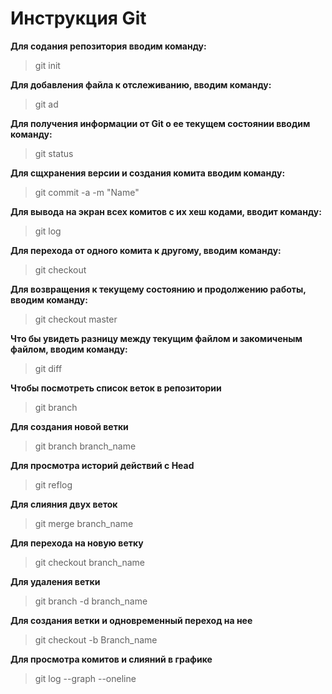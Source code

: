 # Инструкция Git

**Для содания репозитория вводим команду:** 

> git init

**Для добавления файла к отслеживанию, вводим команду:**

> git ad
 
**Для получения информации от Git о ее текущем состоянии вводим команду:**

> git status

**Для сщхранения версии и создания комита вводим команду:**

> git commit -a -m "Name"

**Для вывода на экран всех комитов с их хеш кодами, вводит команду:**

> git log

**Для перехода от одного комита к другому, вводим команду:**

> git checkout

**Для возвращения к текущему состоянию и продолжению работы, вводим команду:**

> git checkout master

**Что бы увидеть разницу между текущим файлом и закомиченым файлом, вводим команду:**

> git diff

**Чтобы посмотреть список веток в репозитории**

> git branch

**Для создания новой ветки**

> git branch branch_name

**Для просмотра историй действий с Head**

> git reflog

**Для слияния двух веток**

> git merge branch_name

**Для перехода на новую ветку**

> git checkout branch_name

**Для удаления ветки**

> git branch -d branch_name


**Для создания ветки и одновременный переход на нее**

> git checkout -b Branch_name

**Для просмотра комитов и слияний в графике**

> git log --graph --oneline
